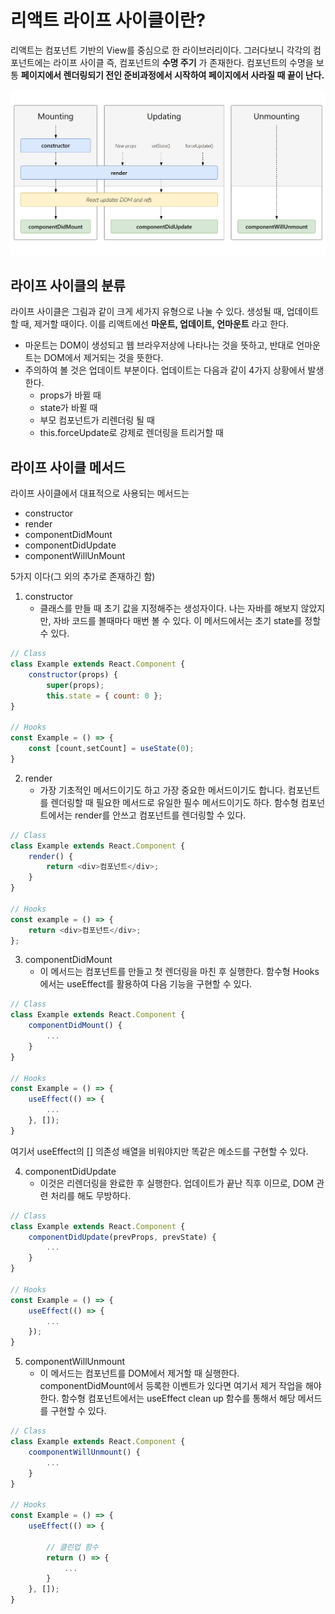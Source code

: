 # 리액트 라이프 사이클이란?

리액트는 컴포넌트 기반의 View를 중심으로 한 라이브러리이다. 그러다보니 각각의 컴포넌트에는 라이프 사이클 즉, 컴포넌트의 **수명 주기** 가 존재한다. 컴포넌트의 수명을 보통 **페이지에서 렌더링되기 전인 준비과정에서 시작하여 페이지에서 사라질 때 끝이 난다.**

![ex_screenshot](../img/lifecycle.png)

## 라이프 사이클의 분류

라이프 사이클은 그림과 같이 크게 세가지 유형으로 나눌 수 있다. 생성될 때, 업데이트할 때, 제거할 때이다. 이를 리액트에선 **마운트, 업데이트, 언마운트** 라고 한다.

-   마운트는 DOM이 생성되고 웹 브라우저상에 나타나는 것을 뜻하고, 반대로 언마운트는 DOM에서 제거되는 것을 뜻한다.
-   주의하여 볼 것은 업데이트 부분이다. 업데이트는 다음과 같이 4가지 상황에서 발생한다.
    -   props가 바뀔 때
    -   state가 바뀔 때
    -   부모 컴포넌트가 리렌더링 될 때
    -   this.forceUpdate로 강제로 렌더링을 트리거할 때

## 라이프 사이클 메서드

라이프 사이클에서 대표적으로 사용되는 메서드는

-   constructor
-   render
-   componentDidMount
-   componentDidUpdate
-   componentWillUnMount

5가지 이다(그 외의 추가로 존재하긴 함)

1. constructor
    - 클래스를 만들 때 초기 값을 지정해주는 생성자이다. 나는 자바를 해보지 않았지만, 자바 코드를 볼때마다 매번 볼 수 있다. 이 메서드에서는 초기 state를 정할 수 있다.

```javascript
// Class
class Example extends React.Component {
    constructor(props) {
        super(props);
        this.state = { count: 0 };
}

// Hooks
const Example = () => {
    const [count,setCount] = useState(0);
}
```

2. render
    - 가장 기초적인 메서드이기도 하고 가장 중요한 메서드이기도 합니다. 컴포넌트를 렌더링할 때 필요한 메서드로 유일한 필수 메서드이기도 하다. 함수형 컴포넌트에서는 render를 안쓰고 컴포넌트를 렌더링할 수 있다.

```javascript
// Class
class Example extends React.Component {
    render() {
        return <div>컴포넌트</div>;
    }
}

// Hooks
const example = () => {
    return <div>컴포넌트</div>;
};
```

3. componentDidMount
    - 이 메서드는 컴포넌트를 만들고 첫 렌더링을 마친 후 실행한다. 함수형 Hooks에서는 useEffect를 활용하여 다음 기능을 구현할 수 있다.

```javascript
// Class
class Example extends React.Component {
    componentDidMount() {
        ...
    }
}

// Hooks
const Example = () => {
    useEffect(() => {
        ...
    }, []);
}
```

여기서 useEffect의 [] 의존성 배열을 비워야지만 똑같은 메소드를 구현할 수 있다.

4. componentDidUpdate
    - 이것은 리렌더링을 완료한 후 실행한다. 업데이트가 끝난 직후 이므로, DOM 관련 처리를 해도 무방하다.

```javascript
// Class
class Example extends React.Component {
    componentDidUpdate(prevProps, prevState) {
        ...
    }
}

// Hooks
const Example = () => {
    useEffect(() => {
        ...
    });
}
```

5. componentWillUnmount
    - 이 메서드는 컴포넌트를 DOM에서 제거할 때 실행한다. componentDidMount에서 등록한 이벤트가 있다면 여기서 제거 작업을 해야한다. 함수형 컴포넌트에서는 useEffect clean up 함수를 통해서 해당 메서드를 구현할 수 있다.

```javascript
// Class
class Example extends React.Component {
    coomponentWillUnmount() {
        ...
    }
}

// Hooks
const Example = () => {
    useEffect(() => {

        // 클린업 함수
        return () => {
            ...
        }
    }, []);
}
```
